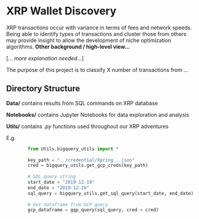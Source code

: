 # XRP Wallet Discovery 

XRP transactions occur with variance in terms of fees and network speeds. Being able to identify types of transactions and cluster those from others may provide insight to allow the development of niche optimization algorithms. **Other background / high-level view...**

[*... more explanation needed...*]

The purpose of this project is to classify X number of transactions from ...  

## Directory Structure 

**Data/** contains results from SQL commands on XRP database 

**Notebooks/** contains Jupyter Notebooks for data exploration and analysis 

**Utils/** contains *.py* functions used throughout our XRP adventures

E.g. 

```python
        from Utils.bigquery_utils import *
        
        key_path = "../credential/Xpring...json"
        cred = bigquery_utils.get_gcp_creds(key_path)
        
        # SQL query string
        start_date = "2019-12-19"
        end_date = "2019-12-26"
        sql_query = bigquery_utils.get_sql_query(start_date, end_date)
        
        # Get dataframe from GCP query
        gcp_dataframe = gqp_query(sql_query, cred = cred)
```
